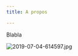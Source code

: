 ```yaml
---
title: A propos

---
```

Blabla



![2019-07-04-614597.jpg](https://evayse.github.io/my_name_is_marcel//assets/2019-07-04-614597.jpg)
